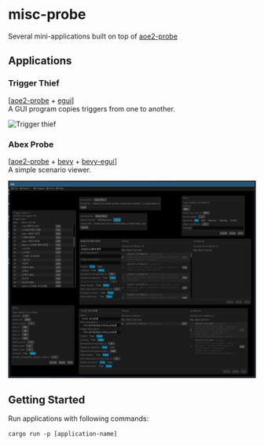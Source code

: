 # misc-probe
Several mini-applications built on top of [aoe2-probe](https://github.com/ptazithos/aoe2-probe)


## Applications

### Trigger Thief
[[aoe2-probe](https://github.com/ptazithos/aoe2-probe) + [egui](https://github.com/emilk/egui)]\
A GUI program copies triggers from one to another.

![Trigger thief](./resources/screeenshot-1.png)

### Abex Probe
[[aoe2-probe](https://github.com/ptazithos/aoe2-probe) + [bevy](https://github.com/bevyengine/bevy) + [bevy-egui](https://github.com/mvlabat/bevy_egui)]\
A simple scenario viewer. 

![Abex probe](./resources/screenshot-2.png)

## Getting Started
Run applications with following commands:
```shell 
cargo run -p [application-name]
```

